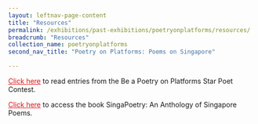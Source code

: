 ```yaml
---
layout: leftnav-page-content
title: "Resources"
permalink: /exhibitions/past-exhibitions/poetryonplatforms/resources/
breadcrumb: "Resources"
collection_name: poetryonplatforms
second_nav_title: "Poetry on Platforms: Poems on Singapore"

---
```


<a href="https://www.facebook.com/media/set/?set=a.803222086464802.1073741842.219541704832846&type=3" style="color:#E21216;">Click here</a> to read entries from the Be a Poetry on Platforms Star Poet Contest.

<a href="http://eresources.nlb.gov.sg/eReads/MobileReads/details?uuid=8d6e0230-6960-4df6-8cf2-93ebc2d538d9" style="color:#E21216;">Click here</a> to access the book SingaPoetry: An Anthology of Singapore Poems.

<!--
<p>An audio recording of the 82 poems that showcased on the City Hall MRT Station from 16 July to 13 August 2015.</p>
<a href="http://www.nlb.gov.sg/readsingapore/multimedia/" style="color:#E21216;">Audio version of SingaPoetry: An Anthology of Singapore Poems</a>.
-->
